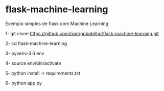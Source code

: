 # flask-machine-learning
Exemplo simples de flask com Machine Learning

1- git clone https://github.com/rodrigobotelho/flask-machine-learning.git

2- cd flask-machine-learning

3- pyvenv-3.6 env

4- source env/bin/activate

5- python install -r requirements.txt

6- python app.py
